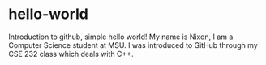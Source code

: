 # hello-world
Introduction to github, simple hello world!
My name is Nixon, I am a Computer Science student at MSU. I was introduced to GitHub through my CSE 232 class which deals with C++.
